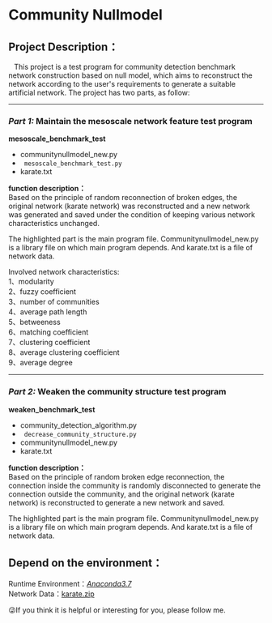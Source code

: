 # **Community Nullmodel**  
## Project Description：
&ensp; This project is a test program for community detection benchmark network construction based on null model, which aims to reconstruct the network according to the user's requirements to generate a suitable artificial network.  The project has two parts, as follow:    
*** 
### ***Part 1:* Maintain the mesoscale network feature test program**  
**mesoscale_benchmark_test**  
* communitynullmodel_new.py     
* ` mesoscale_benchmark_test.py`     
* karate.txt  

**function description：**  
Based on the principle of random reconnection of broken edges, the original network (karate network) was reconstructed and a new network was generated and saved under the condition of keeping various network characteristics unchanged.    

The highlighted part is the main program file. Communitynullmodel_new.py is a library file on which  main program depends. And karate.txt is a file of network data.  

Involved network characteristics:  
1、modularity  
2、fuzzy coefficient  
3、number of communities  
4、average path length  
5、betweeness  
6、matching coefficient  
7、clustering coefficient  
8、average clustering coefficient  
9、average degree  
*** 
### ***Part 2:* Weaken the community structure test program** 
**weaken_benchmark_test**  
* community_detection_algorithm.py  
* ` decrease_community_structure.py`  
* communitynullmodel_new.py  
* karate.txt  

**function description：**   
Based on the principle of random broken edge reconnection, the connection inside the community is randomly disconnected to generate the connection outside the community, and the original network (karate network) is reconstructed to generate a new network and saved.  

The highlighted part is the main program file. Communitynullmodel_new.py is a library file on which  main program depends. And karate.txt is a file of network data.     
## Depend on the environment：
Runtime Environment：[*Anaconda3.7*](https://www.anaconda.com/)  
Network Data：[karate.zip](http://www-personal.umich.edu/~mejn/netdata/karate.zip) 

:stuck_out_tongue_winking_eye:If you think it is helpful or interesting for you, please follow me.








